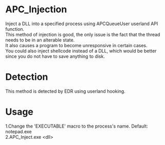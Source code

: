 # APC_Injection
Inject a DLL into a specified process using APCQueueUser userland API function.  
This method of injection is good, the only issue is the fact that the thread needs to be in an alterable state.  
It also causes a program to become unresponsive in certain cases.  
You could also inject shellcode instead of a DLL, which would be better since you do not have to save anything to disk.    
# Detection
This method is detected by EDR using userland hooking.    
# Usage
1.Change the 'EXECUTABLE' macro to the process's name. Default: notepad.exe  
2.APC_Inject.exe \<dll>
